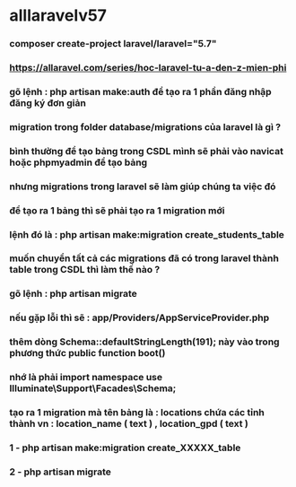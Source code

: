 # alllaravelv57
### composer create-project laravel/laravel="5.7"
### https://allaravel.com/series/hoc-laravel-tu-a-den-z-mien-phi
### gõ lệnh : php artisan make:auth để tạo ra 1 phần đăng nhập đăng ký đơn giản
### migration trong folder database/migrations của laravel là gì ?
### bình thường để tạo bảng trong CSDL mình sẽ phải vào navicat hoặc phpmyadmin để tạo bảng 
### nhưng migrations trong laravel sẽ làm giúp chúng ta việc đó

### để tạo ra 1 bảng thì sẽ phải tạo ra 1 migration mới 
### lệnh đó là : php artisan make:migration create_students_table

### muốn chuyển tất cả các migrations đã có trong laravel thành table trong CSDL thì làm thế nào ?
### gõ lệnh : php artisan migrate

### nếu gặp lỗi thì sẽ : app/Providers/AppServiceProvider.php
### thêm dòng Schema::defaultStringLength(191); này vào trong phương thức public function boot()
### nhớ là phải import namespace use Illuminate\Support\Facades\Schema;

### tạo ra 1 migration mà tên bảng là : locations chứa các tỉnh thành vn : location_name ( text ) , location_gpd ( text ) 
### 1 - php artisan make:migration create_XXXXX_table
### 2 - php artisan migrate
